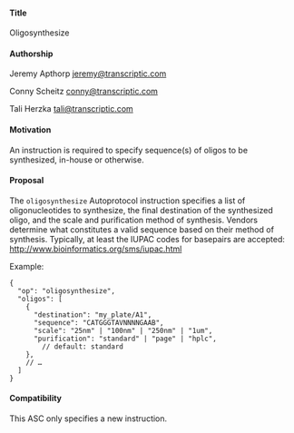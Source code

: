 #### **Title**
Oligosynthesize

#### **Authorship**
Jeremy Apthorp <jeremy@transcriptic.com>

Conny Scheitz <conny@transcriptic.com>

Tali Herzka <tali@transcriptic.com>

#### **Motivation**
An instruction is required to specify sequence(s) of oligos to be synthesized, in-house or otherwise.

#### **Proposal**
The `oligosynthesize` Autoprotocol instruction specifies a list of oligonucleotides to synthesize, the final destination of the synthesized oligo, and the scale and purification method of synthesis. Vendors determine what constitutes a valid sequence based on their method of synthesis. Typically, at least the IUPAC codes for basepairs are accepted: http://www.bioinformatics.org/sms/iupac.html

Example:

```
{
  "op": "oligosynthesize",
  "oligos": [
    {
      "destination": "my_plate/A1",
      "sequence": "CATGGGTAVNNNNGAAB",
      "scale": "25nm" | "100nm" | "250nm" | "1um",
      "purification": "standard" | "page" | "hplc",
        // default: standard
    },
    // …
  ]
}
```

#### **Compatibility**
This ASC only specifies a new instruction.
